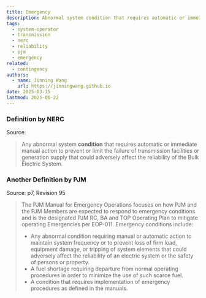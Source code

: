 ```yaml
---
title: Emergency
description: Abnormal system condition that requires automatic or immediate manual action.
tags:
  - system-operator
  - transmission
  - nerc
  - reliability
  - pjm
  - emergency
related:
  - contingency
authors:
  - name: Jinning Wang
    url: https://jinningwang.github.io
date: 2025-03-15
lastmod: 2025-06-22
---
```


### Definition by NERC

Source: <d-cite key="nerc2024glossary"></d-cite>

> Any abnormal system **condition** that requires automatic or immediate manual action to prevent or limit the failure of transmission facilities or generation supply that could adversely affect the reliability of the Bulk Electric System.

### Another Definition by PJM

Source: <d-cite key="pjm2025m13"></d-cite> p7, Revision 95

> The PJM Manual for Emergency Operations focuses on how PJM and the PJM Members are expected to respond to emergency conditions and is the designated PJM RC, BA and TOP Operating Plan to mitigate operating Emergencies per EOP-011. Emergency conditions include:
>
> - Any abnormal condition requiring manual or automatic action to maintain system frequency or to prevent loss of firm load, equipment damage, or tripping of system elements that could adversely affect the reliability of an electric system or the safety of persons or property.
> - A fuel shortage requiring departure from normal operating procedures in order to minimize the use of such scarce fuel.
> - A condition that requires implementation of emergency procedures as defined in the manuals.
